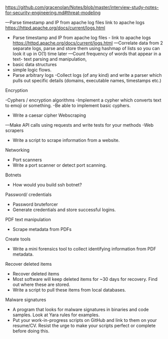 https://github.com/gracenolan/Notes/blob/master/interview-study-notes-for-security-engineering.md#threat-modeling

—Parse timestamp and IP from apache log files
link to apache logs https://httpd.apache.org/docs/current/logs.html

- Parse timestamp and IP from apache log files - link to apache logs https://httpd.apache.org/docs/current/logs.html
—Correlate data from 2 separate logs, parse and store them using hashmap of lists so you can look it up in O(1) time later
—Count frequency of words that appear in a text- text parsing and manipulation,
- basic data structures
- simple logic flows.
- Parse arbitrary logs
-Collect logs (of any kind) and write a parser which pulls out specific details (domains, executable names, timestamps etc.)
  
Encryption 

-Cyphers / encryption algorithms
-Implement a cypher which converts text to emoji or something.
-Be able to implement basic cyphers.
- Write a caesar cipher
Webscraping

—Make API calls using requests and write tests for your methods
-Web scrapers
- Write a script to scrape information from a website.

Networking

- Port scanners
- Write a port scanner or detect port scanning.

Botnets

- How would you build ssh botnet?

Password/ credentials

- Password bruteforcer
- Generate credentials and store successful logins.

PDF text manipulation

- Scrape metadata from PDFs

Create tools

- Write a mini forensics tool to collect identifying information from PDF metadata.

Recover deleted items 

- Recover deleted items
- Most software will keep deleted items for ~30 days for recovery. Find out where these are stored.
- Write a script to pull these items from local databases.

Malware signatures

- A program that looks for malware signatures in binaries and code samples.
Look at Yara rules for examples.
- Put your work-in-progress scripts on GitHub and link to them on your resume/CV. Resist the urge to make your scripts perfect or complete before doing this.
